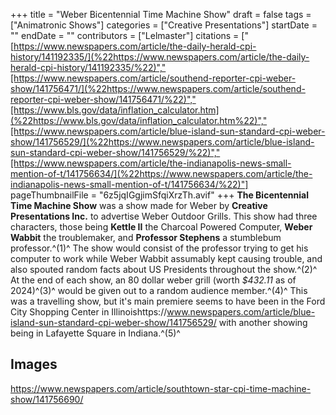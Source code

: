 +++
title = "Weber Bicentennial Time Machine Show"
draft = false
tags = ["Animatronic Shows"]
categories = ["Creative Presentations"]
startDate = ""
endDate = ""
contributors = ["Lelmaster"]
citations = ["[https://www.newspapers.com/article/the-daily-herald-cpi-history/141192335/](%22https://www.newspapers.com/article/the-daily-herald-cpi-history/141192335/%22)","[https://www.newspapers.com/article/southend-reporter-cpi-weber-show/141756471/](%22https://www.newspapers.com/article/southend-reporter-cpi-weber-show/141756471/%22)","[https://www.bls.gov/data/inflation_calculator.htm](%22https://www.bls.gov/data/inflation_calculator.htm%22)","[https://www.newspapers.com/article/blue-island-sun-standard-cpi-weber-show/141756529/](%22https://www.newspapers.com/article/blue-island-sun-standard-cpi-weber-show/141756529/%22)","[https://www.newspapers.com/article/the-indianapolis-news-small-mention-of-t/141756634/](%22https://www.newspapers.com/article/the-indianapolis-news-small-mention-of-t/141756634/%22)"]
pageThumbnailFile = "6z5jqIGgjimSfqiXrzTh.avif"
+++
**The Bicentennial Time Machine Show** was a show made for Weber by **Creative Presentations Inc.** to advertise Weber Outdoor Grills. This show had three characters, those being **Kettle II** the Charcoal Powered Computer, **Weber Wabbit** the troublemaker, and **Professor Stephens** a stumblebum professor.^(1)^ The show would consist of the professor trying to get his computer to work while Weber Wabbit assumably kept causing trouble, and also spouted random facts about US Presidents throughout the show.^(2)^ At the end of each show, an 80 dollar weber grill (worth *$432.11* as of 2024)^(3)^ would be given out to a random audience member.^(4)^ This was a travelling show, but it's main premiere seems to have been in the Ford City Shopping Center in Illinoishttps://www.newspapers.com/article/blue-island-sun-standard-cpi-weber-show/141756529/ with another showing being in Lafayette Square in Indiana.^(5)^

## Images

https://www.newspapers.com/article/southtown-star-cpi-time-machine-show/141756690/
